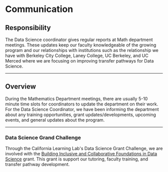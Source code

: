 # Communication

## Responsibility
The Data Science coordinator gives regular reports at Math department meetings. These updates keep our faculty knowledgeable of the growing program and our relationships with institutions such as the relationship we have with Berkeley City College, Laney College, UC Berkeley, and UC Merced where we are focusing on improving transfer pathways for Data Science.

---

## Overview
During the Mathematics Department meetings, there are usually 5-10 minute time slots for coordinators to update the department on their work. For the Data Science Coordinator, we have been informing the department about any training opportunities, grant updates/developments, upcoming events, and general updates about the program. 

---

### Data Science Grand Challenge
Through the California Learning Lab's Data Science Grant Challenge, we are involved with the [Building Inclusive and Collaborative Foundations in Data Science](https://calearninglab.org/project/building-inclusive-and-collaborative-foundations-in-data-science/) grant. This grant is support our tutoring, faculty training, and transfer pathway development.